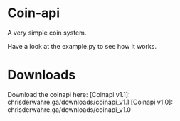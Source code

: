 # Coin-api
A very simple coin system.

Have a look at the example.py to see how it works.

# Downloads
Download the coinapi here:
[Coinapi v1.1]: chrisderwahre.ga/downloads/coinapi_v1.1
[Coinapi v1.0]: chrisderwahre.ga/downloads/coinapi_v1.0

